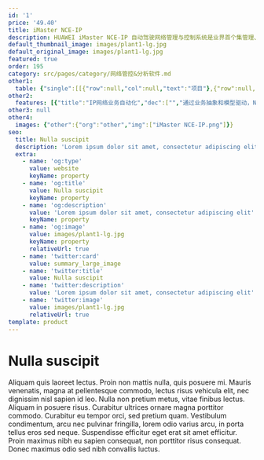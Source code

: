 ```yaml
---
id: '1'
price: '49.40'
title: iMaster NCE-IP
description: HUAWEI iMaster NCE-IP 自动驾驶网络管理与控制系统是业界首个集管理、控制、分析和AI智能功能于一体的网络自动化与智能化平台，实现了物理网络与商业意图的有效连接，向下实现全局网络的集中管理、控制和分析，面向商业和业务意图使能资源云化、全生命周期网络自动化，以及数据分析驱动的智能闭环；向上提供开放网络API与IT快速集成。让网络更加简单、智慧、开放和安全， 加速企业的业务转型和创新。
default_thumbnail_image: images/plant1-lg.jpg
default_original_image: images/plant1-lg.jpg
featured: true
order: 195
category: src/pages/category/网络管控&分析软件.md
other1: 
  table: {"single":[[{"row":null,"col":null,"text":"项目"},{"row":null,"col":null,"text":"特性"}],[{"row":null,"col":null,"text":"网络基础管理"},{"row":null,"col":null,"text":"即插即用、存量管理\n拓扑管理、网络性能管理\n告警管理、网元软件管理\n网元安全管理、网络基础配置\n变更审计、基础故障定位"}],[{"row":null,"col":null,"text":"网络业务管理"},{"row":null,"col":null,"text":"IP业务发放、IP业务360\n业务资源池管理、业务模板管理\nVPN业务拓扑可视、路径和状态可视化\n支持链路、隧道、VPN的连通性检测"}],[{"row":null,"col":null,"text":"网络业务控制"},{"row":null,"col":null,"text":"业务驱动隧道建立、业务按需BOD、隧道发放、隧道策略控制"}],[{"row":null,"col":null,"text":"网络优化"},{"row":null,"col":null,"text":"MPLS网络优化\n支持MPLS隧道全局优化算路和单业务路径优化\n支持RSVP-TE/ SR-TE/SRv6 Policy\n创新ROAM启发算法，基于时延、带宽等约束高效精准算路"}],[{"row":null,"col":null,"text":"网络基础分析"},{"row":null,"col":null,"text":"采集全网流量质量数据，进行大数据智能分析\n通过概览、拓扑、地图、报表等方式多维度呈现设备及网络状态"}],[{"row":null,"col":null,"text":"NCE-IP网络智能分析"},{"row":null,"col":null,"text":"故障检测、根因分析、异常检测、群障分析"}],[{"row":null,"col":null,"text":"NCE-IP北向能力开放"},{"row":null,"col":null,"text":"业务发放API\n存量管理API\n告警管理API\n性能管理API\n网络优化API"}],[{"row":null,"col":null,"text":"支持隧道调优容量"},{"row":null,"col":null,"text":"64K"}],[{"row":null,"col":null,"text":"单次重优化时间"},{"row":null,"col":null,"text":"2分钟 （500台设备，32K TE LSP）"}],[{"row":null,"col":null,"text":"高可用性"},{"row":null,"col":null,"text":"支持集群和异地容灾部署\n支持业务数据一致性"}]]}
other2:
  features: [{"title":"IP网络业务自动化","dec":["","通过业务抽象和模型驱动，NCE可以实现IP网络业务发放自动化；\nNCE提供多种业务配置模板、大幅缩减业务发放参数配置，支持批量发放和自动校验参数；\n通过业务驱动隧道自动创建，业务驱动自动创建，基于SLA约束的隧道路径集中计算，发放流程极简与SLA保障。",""]},{"title":"网络路径导航","dec":["","基于整网拓扑信息和隧道信息集中算路，基于Σ(隧道带宽*Cost)最小原则实现全局优化，可以将网络的带宽资源利用率进一步提高到80%；\n支持局部调优，针对局部拥塞隧道和链路进行优化，全网影响小；\n支持对TE网络拓扑信息和隧道约束进行的集中配置和管理，有利于简化网络的运维。",""]},{"title":"网络切片","dec":["","全生命周期自动化管理，创建、监控、调整、删除；\n网络分片功能采用FlexE接口或信道化接口将一张物理网切割为多个带宽硬隔离的切片；\n每个切片独立布放业务，带宽硬隔离，相互不影响。解决客户一网多用的诉求。",""]}]
other3: null
other4:
  images: {"other":{"org":"other","img":["iMaster NCE-IP.png"]}}
seo:
  title: Nulla suscipit
  description: 'Lorem ipsum dolor sit amet, consectetur adipiscing elit'
  extra:
    - name: 'og:type'
      value: website
      keyName: property
    - name: 'og:title'
      value: Nulla suscipit
      keyName: property
    - name: 'og:description'
      value: 'Lorem ipsum dolor sit amet, consectetur adipiscing elit'
      keyName: property
    - name: 'og:image'
      value: images/plant1-lg.jpg
      keyName: property
      relativeUrl: true
    - name: 'twitter:card'
      value: summary_large_image
    - name: 'twitter:title'
      value: Nulla suscipit
    - name: 'twitter:description'
      value: 'Lorem ipsum dolor sit amet, consectetur adipiscing elit'
    - name: 'twitter:image'
      value: images/plant1-lg.jpg
      relativeUrl: true
template: product
---
```


# Nulla suscipit

Aliquam quis laoreet lectus. Proin non mattis nulla, quis posuere mi. Mauris venenatis, magna at pellentesque commodo, lectus risus vehicula elit, nec dignissim nisl sapien id leo. Nulla non pretium metus, vitae finibus lectus. Aliquam in posuere risus. Curabitur ultrices ornare magna porttitor commodo. Curabitur eu tempor orci, sed pretium quam. Vestibulum condimentum, arcu nec pulvinar fringilla, lorem odio varius arcu, in porta tellus eros sed neque. Suspendisse efficitur eget erat sit amet efficitur. Proin maximus nibh eu sapien consequat, non porttitor risus consequat. Donec maximus odio sed nibh convallis luctus.
